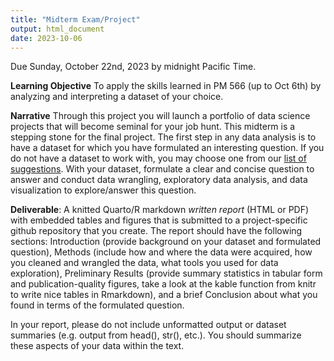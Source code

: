 ```yaml
---
title: "Midterm Exam/Project"
output: html_document
date: 2023-10-06
---
```




Due Sunday, October 22nd, 2023 by midnight Pacific Time.

**Learning Objective** To apply the skills learned in PM 566 (up to Oct 6th) by analyzing and interpreting a dataset of your choice.

**Narrative** Through this project you will launch a portfolio of data science projects that will become seminal for your job hunt. This midterm is a stepping stone for the final project.
The first step in any data analysis is to have a dataset for which you have formulated an interesting question. If you do not have a dataset to work with, you may choose one from our [list of suggestions](/PM566/reference/#data). With your dataset, formulate a clear and concise question to answer and conduct data wrangling, exploratory data analysis, and data visualization to explore/answer this question.

**Deliverable**: A knitted Quarto/R markdown *written report*  (HTML or PDF) with embedded tables and figures that is submitted to a project-specific github repository that you create. The report should have the following sections: Introduction (provide background on your dataset and formulated question), Methods (include how and where the data were acquired, how you cleaned and wrangled the data, what tools you used for data exploration), Preliminary Results (provide summary statistics in tabular form and publication-quality figures, take a look at the kable function from knitr to write nice tables in Rmarkdown), and a brief Conclusion about what you found in terms of the formulated question.

In your report, please do not include unformatted output or dataset summaries (e.g. output from head(), str(), etc.). You should summarize these aspects of your data within the text.

